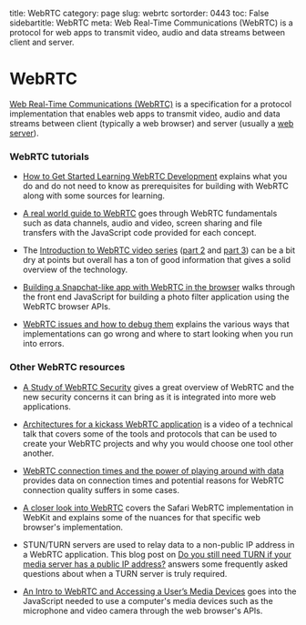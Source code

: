 title: WebRTC
category: page
slug: webrtc
sortorder: 0443
toc: False
sidebartitle: WebRTC
meta: Web Real-Time Communications (WebRTC) is a protocol for web apps to transmit video, audio and data streams between client and server.


# WebRTC
[Web Real-Time Communications (WebRTC)](https://tools.ietf.org/html/rfc7478) 
is a specification for a protocol implementation that enables web apps to 
transmit video, audio and data streams between client (typically a web
browser) and server (usually a [web server](/web-servers.html)).


### WebRTC tutorials
* [How to Get Started Learning WebRTC Development](https://bloggeek.me/started-learning-webrtc-development/)
  explains what you do and do not need to know as prerequisites for
  building with WebRTC along with some sources for learning.

* [A real world guide to WebRTC](https://deepstreamhub.com/tutorials/protocols/webrtc-intro/)
  goes through WebRTC fundamentals such as data channels, audio and video,
  screen sharing and file transfers with the JavaScript code provided
  for each concept.

* The 
  [Introduction to WebRTC video series](https://www.youtube.com/watch?v=ujpIAWmK2Vo)
  ([part 2](https://www.youtube.com/watch?v=cw2iTgIW-uk) and 
  [part 3](https://www.youtube.com/watch?v=ZeO6HgzF1jY)) can be a bit dry
  at points but overall has a ton of good information that gives a solid
  overview of the technology.

* [Building a Snapchat-like app with WebRTC in the browser](https://tokbox.com/blog/building-a-snapchat-like-app-with-webrtc-in-the-browser/)
  walks through the front end JavaScript for building a photo filter
  application using the WebRTC browser APIs.

* [WebRTC issues and how to debug them](https://blog.codeship.com/webrtc-issues-and-how-to-debug-them/)
  explains the various ways that implementations can go wrong and where
  to start looking when you run into errors.


### Other WebRTC resources
* [A Study of WebRTC Security](https://webrtc-security.github.io/) gives a
  great overview of WebRTC and the new security concerns it can bring as it
  is integrated into more web applications.

* [Architectures for a kickass WebRTC application](https://www.youtube.com/watch?v=m9QxBc0OeoI)
  is a video of a technical talk that covers some of the tools and protocols 
  that can be used to create your WebRTC projects and why you would choose 
  one tool other another.

* [WebRTC connection times and the power of playing around with data](https://medium.com/the-making-of-appear-in/webrtc-connection-times-and-the-power-of-playing-around-with-data-ab11312737e9)
  provides data on connection times and potential reasons for WebRTC 
  connection quality suffers in some cases.

* [A closer look into WebRTC](https://webkit.org/blog/7763/a-closer-look-into-webrtc/)
  covers the Safari WebRTC implementation in WebKit and explains some of the
  nuances for that specific web browser's implementation.

* STUN/TURN servers are used to relay data to a non-public IP address in a
  WebRTC application. This blog post on
  [Do you still need TURN if your media server has a public IP address?](https://bloggeek.me/turn-public-ip-address/)
  answers some frequently asked questions about when a TURN server is
  truly required.

* [An Intro to WebRTC and Accessing a User’s Media Devices](https://medium.com/@sebastianpatron/an-intro-to-webrtc-and-accessing-a-users-media-devices-76ca2e2edc73)
  goes into the JavaScript needed to use a computer's media devices such as
  the microphone and video camera through the web browser's APIs.
